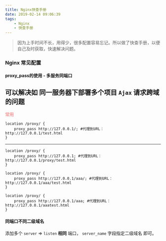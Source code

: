 ```yaml
---
title: Nginx快查手册
date: 2019-02-14 09:06:39
tags:
    - Nginx
    - 快查手册
---
```


>因为上手时间不长，用得少，很多配置容易忘记。所以做了快查手册，以便自己及时获取，快速解决问题。

### Nginx 常见配置

#### proxy_pass的使用 - 多服务同端口

可以解决如 同一服务器下部署多个项目 `Ajax` 请求跨域的问题
---

<font  color=#F56C6C face="微软雅黑">常用</font>
```nginx
location /proxy/ {
    proxy_pass http://127.0.0.1/; #代理到URL：http://127.0.0.1/test.html
}
```
---
```nginx
location /proxy/ {
    proxy_pass http://127.0.0.1; #代理到URL：http://127.0.0.1/proxy/test.html
}
```


```nginx
location /proxy/ {
    proxy_pass http://127.0.0.1/aaa/; #代理到URL：http://127.0.0.1/aaa/test.html
}

```


```nginx
location /proxy/ {
    proxy_pass http://127.0.0.1/aaa; #代理到URL：http://127.0.0.1/aaatest.html
}
```

#### 同端口不同二级域名

添加多个 `server` => `listen` **相同** 端口， `server_name` 字段指定二级域名 即可。
